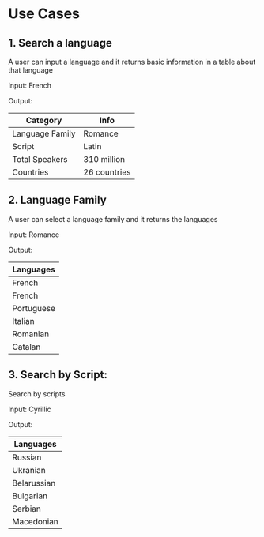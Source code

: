 # Use Cases
## 1. Search a language
A user can input a language and it returns basic information in a table about that language

Input: French

Output:

| Category        | Info         |
|-----------------|--------------|
| Language Family | Romance      |
| Script          | Latin        |
| Total Speakers  | 310 million  |
| Countries       | 26 countries |


## 2.  Language Family
A user can select a language family and it returns the languages

Input: Romance

Output:

| Languages |
| ---- |
| French |
| French |
| Portuguese |
| Italian |
| Romanian |
| Catalan |

## 3. Search by Script:
Search by scripts

Input: Cyrillic

Output:

| Languages   |
|-------------|
| Russian     |
| Ukranian    |
| Belarussian |
| Bulgarian   |
| Serbian |
| Macedonian |

